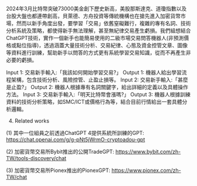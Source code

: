 2024年3月比特幣突破73000美金創下歷史新高，美股那斯達克、道瓊指數以及台股大盤也都連帶創高，貝萊德、方舟投資等傳統機構也在搶先進入加密貨幣市場，然而以新手角度出發，要學習「交易」依舊窒礙難行，複雜的專有名詞、技術分析系統及策略，都使得新手無法理解，甚至無紀律交易產生虧損。我們組想結合ChatGPT技術，實作一個新手也能簡易使用的二級市場交易問答機器人(非預測價格或點位指導)，透過涵蓋大量技術分析、交易紀律、心態及資金控管文章、圖像等資料進行訓練，幫助新手以問答的方式更有系統學習交易知識，從而不再產生非必要的虧損。

Input 1: 交易新手輸入:「我該如何開始學習交易?」
Output 1: 機器人給出學習流程架構，包含技術分析、風險控管、止盈止損等。
Input 2: 交易新手輸入:「甚麼是止盈?」
Output 2: 機器人根據專有名詞關鍵字，給出詳細的定義以及具體操作方法。
Input 3: 交易新手輸入:「明天比特幣會漲嗎?」
Output 3: 機器人根據訓練資料的技術分析策略，如SMC/ICT或價格行為等，結合目前行情給出一套具體分析邏輯。

4.	Related works

(1)	其中一位組員之前透過ChatGPT 4提供系統所訓練的GPT:
https://chat.openai.com/g/g-pNt5jWrmO-cryptoadou-gpt

(2)	加密貨幣交易所Bybit推出的公開TradeGPT:
https://www.bybit.com/zh-TW/tools-discovery/chat

(3)	加密貨幣交易所Pionex推出的PionexGPT:
https://www.pionex.com/zh-TW/chat
